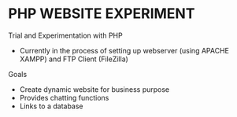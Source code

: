 # PHP WEBSITE EXPERIMENT

Trial and Experimentation with PHP
- Currently in the process of setting up webserver (using APACHE XAMPP) and FTP Client (FileZilla)

Goals
- Create dynamic website for business purpose
- Provides chatting functions
- Links to a database

